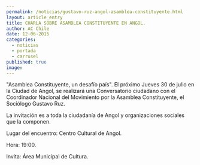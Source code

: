 ```yaml
---
permalink: /noticias/gustavo-ruz-angol-asamblea-constituyente.html
layout: article_entry
title: CHARLA SOBRE ASAMBLEA CONSTITUYENTE EN ANGOL.
author: AC Chile
date: 12-06-2015
categories: 
  - noticias
  - portada
  - carrusel
published: true
image: 
---
```


"Asamblea Constituyente, un desafío país". El próximo Jueves 30 de julio en la Ciudad de Angol, se realizará una Conversatorio ciudadano con el Coordinador Nacional del Movimiento por la Asamblea Constituyente, el Sociólogo Gustavo Ruz.

La invitación es a toda la ciudadanía de Angol y organizaciones sociales que la componen.

Lugar del encuentro: Centro Cultural de Angol.

Hora: 19:00.

Invita: Área Municipal de Cultura.
